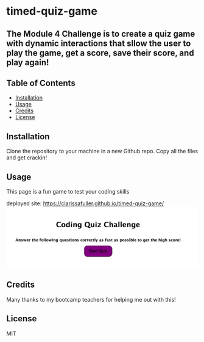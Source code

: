 # timed-quiz-game

## The Module 4 Challenge is to create a quiz game with dynamic interactions that sllow the user to play the game, get a score, save their score, and play again!


## Table of Contents

- [Installation](#installation)
- [Usage](#usage)
- [Credits](#credits)
- [License](#license)

## Installation

Clone the repository to your machine in a new Github repo. Copy all the files and get crackin!

## Usage

This page is a fun game to test your coding skills

deployed site: https://clarissafuller.github.io/timed-quiz-game/
![alt text](assets/game-start-screenshot.jpg)

  
## Credits

Many thanks to my bootcamp teachers for helping me out with this!

## License

MIT

